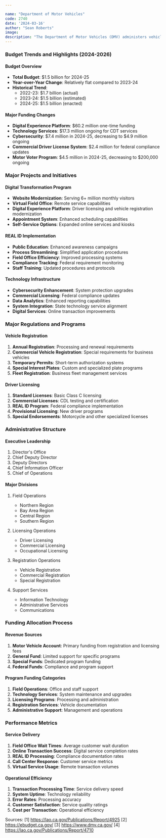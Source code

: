 ```yaml
---

name: "Department of Motor Vehicles"
code: 2740
date: '2024-03-16'
author: "Sean Roberts"
image: 
description: "The Department of Motor Vehicles (DMV) administers vehicle registration, driver licensing, and various motor vehicle regulations throughout California"
---
```


### Budget Trends and Highlights (2024-2026)

#### Budget Overview
- **Total Budget**: $1.5 billion for 2024-25
- **Year-over-Year Change**: Relatively flat compared to 2023-24
- **Historical Trend**: 
  - 2022-23: $1.7 billion (actual)
  - 2023-24: $1.5 billion (estimated)
  - 2024-25: $1.5 billion (enacted)

#### Major Funding Changes
- **Digital Experience Platform**: $60.2 million one-time funding
- **Technology Services**: $17.3 million ongoing for CDT services
- **Cybersecurity**: $7.4 million in 2024-25, decreasing to $4.9 million ongoing
- **Commercial Driver License System**: $2.4 million for federal compliance updates
- **Motor Voter Program**: $4.5 million in 2024-25, decreasing to $200,000 ongoing

### Major Projects and Initiatives

#### Digital Transformation Program
- **Website Modernization**: Serving 6+ million monthly visitors
- **Virtual Field Office**: Remote service capabilities
- **Digital Experience Platform**: Driver licensing and vehicle registration modernization
- **Appointment System**: Enhanced scheduling capabilities
- **Self-Service Options**: Expanded online services and kiosks

#### REAL ID Implementation
- **Public Education**: Enhanced awareness campaigns
- **Process Streamlining**: Simplified application procedures
- **Field Office Efficiency**: Improved processing systems
- **Compliance Tracking**: Federal requirement monitoring
- **Staff Training**: Updated procedures and protocols

#### Technology Infrastructure
- **Cybersecurity Enhancement**: System protection upgrades
- **Commercial Licensing**: Federal compliance updates
- **Data Analytics**: Enhanced reporting capabilities
- **System Integration**: State technology service alignment
- **Digital Services**: Online transaction improvements

### Major Regulations and Programs

#### Vehicle Registration
1. **Annual Registration**: Processing and renewal requirements
2. **Commercial Vehicle Registration**: Special requirements for business vehicles
3. **Temporary Permits**: Short-term authorization systems
4. **Special Interest Plates**: Custom and specialized plate programs
5. **Fleet Registration**: Business fleet management services

#### Driver Licensing
1. **Standard Licenses**: Basic Class C licensing
2. **Commercial Licenses**: CDL testing and certification
3. **REAL ID Program**: Federal compliance implementation
4. **Provisional Licensing**: New driver programs
5. **Special Endorsements**: Motorcycle and other specialized licenses

### Administrative Structure

#### Executive Leadership
1. Director's Office
2. Chief Deputy Director
3. Deputy Directors
4. Chief Information Officer
5. Chief of Operations

#### Major Divisions
1. Field Operations
   - Northern Region
   - Bay Area Region
   - Central Region
   - Southern Region
   
2. Licensing Operations
   - Driver Licensing
   - Commercial Licensing
   - Occupational Licensing
   
3. Registration Operations
   - Vehicle Registration
   - Commercial Registration
   - Special Registration
   
4. Support Services
   - Information Technology
   - Administrative Services
   - Communications

### Funding Allocation Process

#### Revenue Sources
1. **Motor Vehicle Account**: Primary funding from registration and licensing fees
2. **General Fund**: Limited support for specific programs
3. **Special Funds**: Dedicated program funding
4. **Federal Funds**: Compliance and program support

#### Program Funding Categories
1. **Field Operations**: Office and staff support
2. **Technology Services**: System maintenance and upgrades
3. **Licensing Programs**: Processing and administration
4. **Registration Services**: Vehicle documentation
5. **Administrative Support**: Management and operations

### Performance Metrics

#### Service Delivery
1. **Field Office Wait Times**: Average customer wait duration
2. **Online Transaction Success**: Digital service completion rates
3. **REAL ID Processing**: Compliance documentation rates
4. **Call Center Response**: Customer service metrics
5. **Virtual Service Usage**: Remote transaction volumes

#### Operational Efficiency
1. **Transaction Processing Time**: Service delivery speed
2. **System Uptime**: Technology reliability
3. **Error Rates**: Processing accuracy
4. **Customer Satisfaction**: Service quality ratings
5. **Cost per Transaction**: Operational efficiency

Sources:
[1] https://lao.ca.gov/Publications/Report/4925
[2] https://ebudget.ca.gov/
[3] https://www.dmv.ca.gov/
[4] https://lao.ca.gov/Publications/Report/4710 
